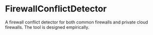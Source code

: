 # FirewallConflictDetector
A firewall conflict detector for both common firewalls and private cloud firewalls. The tool is designed empirically.

